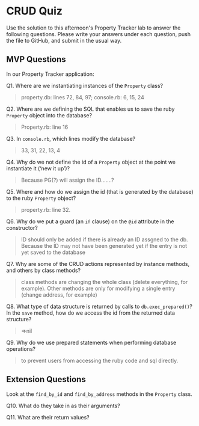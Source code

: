 # CRUD Quiz

Use the solution to this afternoon's Property Tracker lab to answer the following questions. Please write your answers under each question, push the file to GitHub, and submit in the usual way.

## MVP Questions

In our Property Tracker application:

Q1. Where are we instantiating instances of the `Property` class?

> property.db: lines 72, 84, 97; console.rb: 6, 15, 24

Q2. Where are we defining the SQL that enables us to save the ruby `Property` object into the database?

> Property.rb: line 16

Q3. In `console.rb`, which lines modify the database?

> 33, 31, 22, 13, 4
>

Q4. Why do we not define the id of a `Property` object at the point we instantiate it (‘new it up’)?

> Because PG(?) will assign the ID.......?

Q5. Where and how do we assign the id (that is generated by the database) to the ruby `Property` object?

> property.rb: line 32. 
>

Q6. Why do we put a guard (an `if` clause) on the `@id` attribute in the constructor?

> ID should only be added if there is already an ID assgned to the db. Because the ID may not have been generated yet if the entry is not yet saved to the database

Q7. Why are some of the CRUD actions represented by instance methods, and others by class methods?

> class methods are changing the whole class (delete everything, for example). Other methods are only for modifying a single entry (change address, for example)
>

Q8. What type of data structure is returned by calls to `db.exec_prepared()`? In the `save` method, how do we access the id from the returned data structure?

> =>nil

Q9. Why do we use prepared statements when performing database operations?

> to prevent users from accessing the ruby code and sql directly.

## Extension Questions

Look at the `find_by_id` and `find_by_address` methods in the `Property` class.

Q10. What do they take in as their arguments?

Q11. What are their return values?
